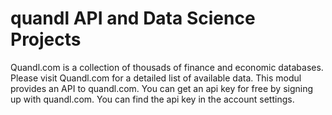 # quandl API and Data Science Projects

Quandl.com is a collection of thousads of finance and economic databases. Please visit Quandl.com for a detailed list of available data.
This modul provides an API to quandl.com. You can get an api key for free by signing up with quandl.com. You can find the api key 
in the account settings.
